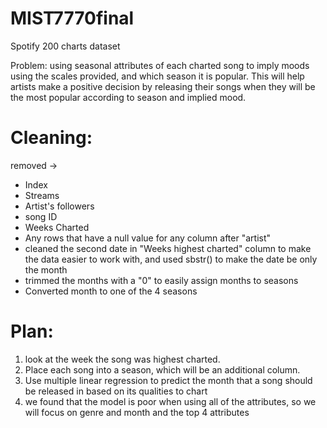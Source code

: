 # MIST7770final

Spotify 200 charts dataset

Problem: using seasonal attributes of each charted song to imply moods using the scales provided, and which season it is popular. This will help artists make a positive decision by releasing their songs when they will be the most popular according to season and implied mood. 

# Cleaning: 
removed ->
*  Index
*  Streams
*  Artist's followers
*  song ID
*  Weeks Charted
*  Any rows that have a null value for any column after "artist"
*  cleaned the second date in "Weeks highest charted" column to make the data easier to work with, and used sbstr() to make the date be only the month
*  trimmed the months with a "0" to easily assign months to seasons
*  Converted month to one of the 4 seasons

# Plan: 
1. look at the week the song was highest charted.
2. Place each song into a season, which will be an additional column.
3. Use multiple linear regression to predict the month that a song should be released in based on its qualities to chart
4. we found that the model is poor when using all of the attributes, so we will focus on genre and month and the top 4 attributes
